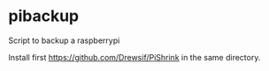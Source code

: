 # pibackup
Script to backup a raspberrypi

Install first https://github.com/Drewsif/PiShrink in the same directory.
